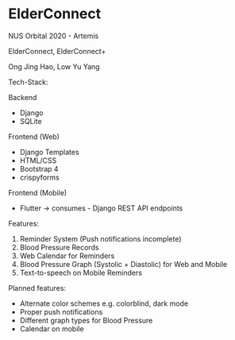 # ElderConnect
NUS Orbital 2020 - Artemis

ElderConnect, ElderConnect+

Ong Jing Hao, Low Yu Yang


Tech-Stack:

Backend
- Django
- SQLite

Frontend (Web)
- Django Templates
- HTML/CSS 
- Bootstrap 4
- crispyforms

Frontend (Mobile)
- Flutter -> consumes - Django REST API endpoints


Features:
1. Reminder System (Push notifications incomplete)
2. Blood Pressure Records
3. Web Calendar for Reminders
4. Blood Pressure Graph (Systolic + Diastolic) for Web and Mobile
5. Text-to-speech on Mobile Reminders


Planned features:
- Alternate color schemes e.g. colorblind, dark mode
- Proper push notifications
- Different graph types for Blood Pressure
- Calendar on mobile
